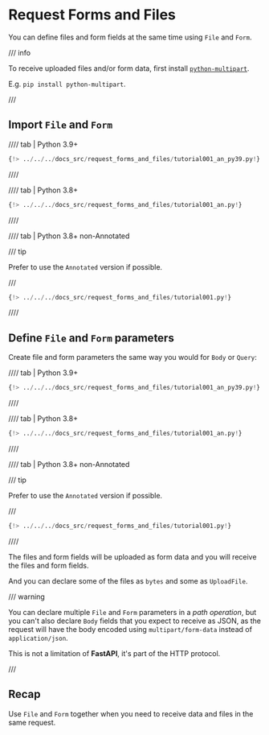 # Request Forms and Files

You can define files and form fields at the same time using `File` and `Form`.

/// info

To receive uploaded files and/or form data, first install <a href="https://github.com/Kludex/python-multipart" class="external-link" target="_blank">`python-multipart`</a>.

E.g. `pip install python-multipart`.

///

## Import `File` and `Form`

//// tab | Python 3.9+

```Python hl_lines="3"
{!> ../../../docs_src/request_forms_and_files/tutorial001_an_py39.py!}
```

////

//// tab | Python 3.8+

```Python hl_lines="1"
{!> ../../../docs_src/request_forms_and_files/tutorial001_an.py!}
```

////

//// tab | Python 3.8+ non-Annotated

/// tip

Prefer to use the `Annotated` version if possible.

///

```Python hl_lines="1"
{!> ../../../docs_src/request_forms_and_files/tutorial001.py!}
```

////

## Define `File` and `Form` parameters

Create file and form parameters the same way you would for `Body` or `Query`:

//// tab | Python 3.9+

```Python hl_lines="10-12"
{!> ../../../docs_src/request_forms_and_files/tutorial001_an_py39.py!}
```

////

//// tab | Python 3.8+

```Python hl_lines="9-11"
{!> ../../../docs_src/request_forms_and_files/tutorial001_an.py!}
```

////

//// tab | Python 3.8+ non-Annotated

/// tip

Prefer to use the `Annotated` version if possible.

///

```Python hl_lines="8"
{!> ../../../docs_src/request_forms_and_files/tutorial001.py!}
```

////

The files and form fields will be uploaded as form data and you will receive the files and form fields.

And you can declare some of the files as `bytes` and some as `UploadFile`.

/// warning

You can declare multiple `File` and `Form` parameters in a *path operation*, but you can't also declare `Body` fields that you expect to receive as JSON, as the request will have the body encoded using `multipart/form-data` instead of `application/json`.

This is not a limitation of **FastAPI**, it's part of the HTTP protocol.

///

## Recap

Use `File` and `Form` together when you need to receive data and files in the same request.
